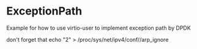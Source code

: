 # ExceptionPath
Example for how to use virtio-user to implement exception path by DPDK

don't forget that echo "2" > /proc/sys/net/ipv4/conf/<port>/arp_ignore
